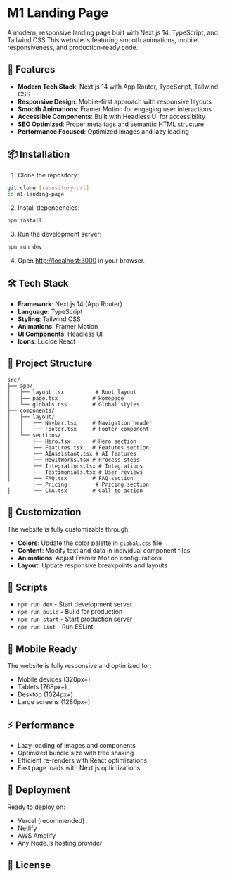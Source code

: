 # M1 Landing Page

A modern, responsive landing page built with Next.js 14, TypeScript, and Tailwind CSS.This website is featuring smooth animations, mobile responsiveness, and production-ready code.

## 🚀 Features

- **Modern Tech Stack**: Next.js 14 with App Router, TypeScript, Tailwind CSS
- **Responsive Design**: Mobile-first approach with responsive layouts
- **Smooth Animations**: Framer Motion for engaging user interactions  
- **Accessible Components**: Built with Headless UI for accessibility
- **SEO Optimized**: Proper meta tags and semantic HTML structure
- **Performance Focused**: Optimized images and lazy loading

## 📦 Installation

1. Clone the repository:
```bash
git clone [repository-url]
cd m1-landing-page
```

2. Install dependencies:
```bash
npm install
```

3. Run the development server:
```bash
npm run dev
```

4. Open [http://localhost:3000](http://localhost:3000) in your browser.

## 🛠️ Tech Stack

- **Framework**: Next.js 14 (App Router)
- **Language**: TypeScript
- **Styling**: Tailwind CSS
- **Animations**: Framer Motion
- **UI Components**: Headless UI
- **Icons**: Lucide React

## 📁 Project Structure

```
src/
├── app/
│   ├── layout.tsx          # Root layout
│   ├── page.tsx           # Homepage
│   └── globals.css        # Global styles
├── components/
│   ├── layout/
│   │   ├── Navbar.tsx     # Navigation header
│   │   └── Footer.tsx     # Footer component
│   └── sections/
│       ├── Hero.tsx       # Hero section
│       ├── Features.tsx   # Features section
│       ├── AIAssistant.tsx # AI features
│       ├── HowItWorks.tsx # Process steps
│       ├── Integrations.tsx # Integrations
│       ├── Testimonials.tsx # User reviews
│       ├── FAQ.tsx        # FAQ section
        |── Pricing         # Pricing section
│       └── CTA.tsx        # Call-to-action
```

## 🎨 Customization

The website is fully customizable through:

- **Colors**: Update the color palette in `global.css` file
- **Content**: Modify text and data in individual component files
- **Animations**: Adjust Framer Motion configurations
- **Layout**: Update responsive breakpoints and layouts

## 🔧 Scripts

- `npm run dev` - Start development server
- `npm run build` - Build for production
- `npm run start` - Start production server
- `npm run lint` - Run ESLint

## 📱 Mobile Ready

The website is fully responsive and optimized for:
- Mobile devices (320px+)
- Tablets (768px+)  
- Desktop (1024px+)
- Large screens (1280px+)

## ⚡ Performance

- Lazy loading of images and components
- Optimized bundle size with tree shaking
- Efficient re-renders with React optimizations
- Fast page loads with Next.js optimizations

## 🚀 Deployment

Ready to deploy on:
- Vercel (recommended)
- Netlify
- AWS Amplify
- Any Node.js hosting provider

## 📄 License